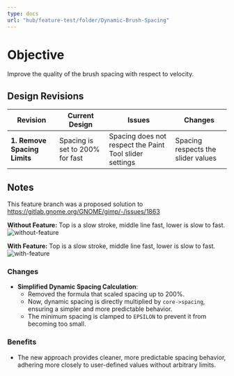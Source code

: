 ```yaml
---
type: docs
url: "hub/feature-test/folder/Dynamic-Brush-Spacing"
---
```


# Objective

Improve the quality of the brush spacing with respect to velocity.

## Design Revisions

| **Revision**  | **Current Design**  | **Issues**  | **Changes** |
|--------------------------------------------|---------------------------------------------------------------------------------------------|----------------------------------------------------------------------------------------------|-----------------------------------------------------------|
| **1. Remove Spacing Limits**   | Spacing is set to 200% for fast | Spacing does not respect the Paint Tool slider settings | Spacing respects the slider values |

## Notes

This feature branch was a proposed solution to https://gitlab.gnome.org/GNOME/gimp/-/issues/1863

**Without Feature:** Top is a slow stroke, middle line fast, lower is slow to fast.
![without-feature](/images/diagrams/brush-velocity-without-feature.webp)

**With Feature:** Top is a slow stroke, middle line fast, lower is slow to fast.
![with-feature](/images/diagrams/brush-velocity-with-feature.webp)

### Changes

- **Simplified Dynamic Spacing Calculation**:
  - Removed the formula that scaled spacing up to 200%.
  - Now, dynamic spacing is directly multiplied by `core->spacing`, ensuring a simpler and more predictable behavior.
  - The minimum spacing is clamped to `EPSILON` to prevent it from becoming too small.

### **Benefits**

- The new approach provides cleaner, more predictable spacing behavior, adhering more closely to user-defined values without arbitrary limits.
